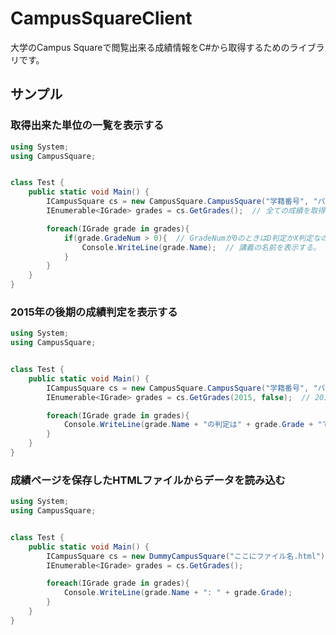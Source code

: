 CampusSquareClient
==================

大学のCampus Squareで閲覧出来る成績情報をC#から取得するためのライブラリです。

## サンプル
### 取得出来た単位の一覧を表示する
``` cs
using System;
using CampusSquare;


class Test {
	public static void Main() {
		ICampusSquare cs = new CampusSquare.CampusSquare("学籍番号", "パスワード");  // サーバーに接続する。
		IEnumerable<IGrade> grades = cs.GetGrades();  // 全ての成績を取得する。

		foreach(IGrade grade in grades){
			if(grade.GradeNum > 0){  // GradeNumが0のときはD判定かX判定なので除外。
				Console.WriteLine(grade.Name);  // 講義の名前を表示する。
			}
		}
	}
}
```

### 2015年の後期の成績判定を表示する
``` cs
using System;
using CampusSquare;


class Test {
	public static void Main() {
		ICampusSquare cs = new CampusSquare.CampusSquare("学籍番号", "パスワード");
		IEnumerable<IGrade> grades = cs.GetGrades(2015, false);  // 2015年後期の成績を取得する。falseの代わりにtrueと書くと前期の成績を取得出来ます。

		foreach(IGrade grade in grades){
			Console.WriteLine(grade.Name + "の判定は" + grade.Grade + "でした。");
		}
	}
}
```

### 成績ページを保存したHTMLファイルからデータを読み込む
``` cs
using System;
using CampusSquare;


class Test {
	public static void Main() {
		ICampusSquare cs = new DummyCampusSquare("ここにファイル名.html");
		IEnumerable<IGrade> grades = cs.GetGrades();

		foreach(IGrade grade in grades){
			Console.WriteLine(grade.Name + ": " + grade.Grade);
		}
	}
}
```
